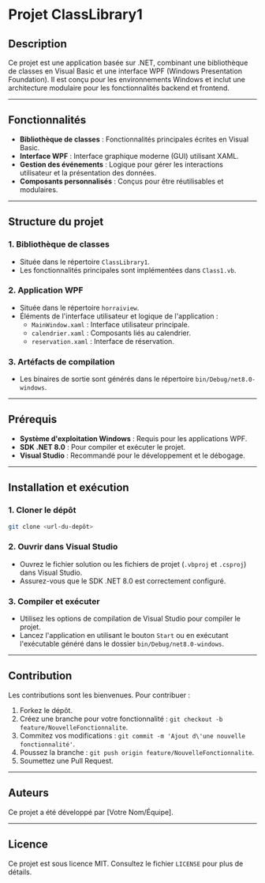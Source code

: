 # Projet ClassLibrary1

## Description

Ce projet est une application basée sur .NET, combinant une bibliothèque de classes en Visual Basic et une interface WPF (Windows Presentation Foundation). Il est conçu pour les environnements Windows et inclut une architecture modulaire pour les fonctionnalités backend et frontend.

---

## Fonctionnalités

- **Bibliothèque de classes** : Fonctionnalités principales écrites en Visual Basic.
- **Interface WPF** : Interface graphique moderne (GUI) utilisant XAML.
- **Gestion des événements** : Logique pour gérer les interactions utilisateur et la présentation des données.
- **Composants personnalisés** : Conçus pour être réutilisables et modulaires.

---

## Structure du projet

### 1. **Bibliothèque de classes**
- Située dans le répertoire `ClassLibrary1`.
- Les fonctionnalités principales sont implémentées dans `Class1.vb`.

### 2. **Application WPF**
- Située dans le répertoire `horraiview`.
- Éléments de l'interface utilisateur et logique de l'application :
  - `MainWindow.xaml` : Interface utilisateur principale.
  - `calendrier.xaml` : Composants liés au calendrier.
  - `reservation.xaml` : Interface de réservation.

### 3. **Artéfacts de compilation**
- Les binaires de sortie sont générés dans le répertoire `bin/Debug/net8.0-windows`.

---

## Prérequis

- **Système d'exploitation Windows** : Requis pour les applications WPF.
- **SDK .NET 8.0** : Pour compiler et exécuter le projet.
- **Visual Studio** : Recommandé pour le développement et le débogage.

---

## Installation et exécution

### 1. **Cloner le dépôt**
```bash
git clone <url-du-depôt>
```

### 2. **Ouvrir dans Visual Studio**
- Ouvrez le fichier solution ou les fichiers de projet (`.vbproj` et `.csproj`) dans Visual Studio.
- Assurez-vous que le SDK .NET 8.0 est correctement configuré.

### 3. **Compiler et exécuter**
- Utilisez les options de compilation de Visual Studio pour compiler le projet.
- Lancez l'application en utilisant le bouton `Start` ou en exécutant l'exécutable généré dans le dossier `bin/Debug/net8.0-windows`.

---

## Contribution

Les contributions sont les bienvenues. Pour contribuer :
1. Forkez le dépôt.
2. Créez une branche pour votre fonctionnalité : `git checkout -b feature/NouvelleFonctionnalite`.
3. Commitez vos modifications : `git commit -m 'Ajout d\'une nouvelle fonctionnalité'`.
4. Poussez la branche : `git push origin feature/NouvelleFonctionnalite`.
5. Soumettez une Pull Request.

---

## Auteurs
Ce projet a été développé par [Votre Nom/Équipe].

---

## Licence
Ce projet est sous licence MIT. Consultez le fichier `LICENSE` pour plus de détails.

